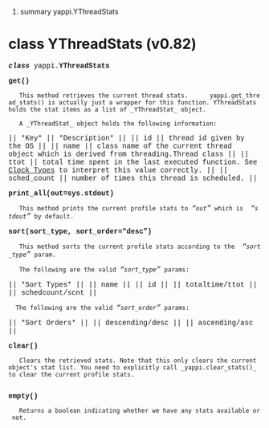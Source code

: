 1.  summary yappi.YThreadStats

class YThreadStats (v0.82)
==========================

<font face='Courier New'>

<b><i>class</i></b> yappi.<b>YThreadStats</b>

<b>get()</b>

`   This method retrieves the current thread stats.      yappi.get_thread_stats() is actually just a wrapper for this function. YThreadStats holds the stat items as a list of _YThreadStat_ object. `

`   A _YThreadStat_ object holds the following information:`

|| \*Key\* || \*Description\* || || id || thread id given by the OS ||
|| name || class name of the current thread object which is derived from
threading.Thread class || || ttot || total time spent in the last
executed function. See [Clock
Types](https://code.google.com/p/yappi/wiki/ClockTypes_v082) to
interpret this value correctly. || || sched\_count || number of times
this thread is scheduled. ||

<b>print\_all(out=sys.stdout)</b>

`   This method prints the current profile stats to `<i>“`out`”</i>` which is  `<i>“`stdout`”</i>` by default. `

<b>sort(sort\_type, sort\_order=“desc”)</b>

`   This method sorts the current profile stats according to the  `<i>“`sort_type`”</i>` param. `

`   The following are the valid `<i>“`sort_type`”</i>` params:`

|| \*Sort Types\* || || name || || id || || totaltime/ttot || ||
schedcount/scnt ||

`  The following are the valid `<i>“`sort_order`”</i>` params:`

|| \*Sort Orders\* || || descending/desc || || ascending/asc ||

<b>clear()</b>

`   Clears the retrieved stats. Note that this only clears the current object's stat list. You need to explicitly call _yappi.clear_stats()_ to clear the current profile stats.`\
`   `

<b>empty()</b>

`   Returns a boolean indicating whether we have any stats available or not. `\
`   `

</font>
